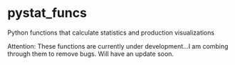 # pystat_funcs
Python functions that calculate statistics and production visualizations

Attention: These functions are currently under development...I am combing through them to remove bugs. Will have an update soon.
